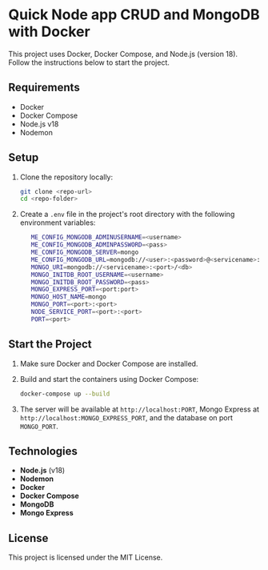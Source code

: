 # Quick Node app CRUD and MongoDB with Docker

This project uses Docker, Docker Compose, and Node.js (version 18). Follow the instructions below to start the project.

## Requirements


- Docker
- Docker Compose
- Node.js v18
- Nodemon

## Setup

1. Clone the repository locally:
   
   ```bash
   git clone <repo-url>
   cd <repo-folder>
   ```

2. Create a `.env` file in the project's root directory with the following environment variables:

   ```bash
      ME_CONFIG_MONGODB_ADMINUSERNAME=<username>
      ME_CONFIG_MONGODB_ADMINPASSWORD=<pass>
      ME_CONFIG_MONGODB_SERVER=mongo
      ME_CONFIG_MONGODB_URL=mongodb://<user>:<password>@<servicename>:<port>/<db>?authSource=admin
      MONGO_URI=mongodb://<servicename>:<port>/<db>
      MONGO_INITDB_ROOT_USERNAME=<username>
      MONGO_INITDB_ROOT_PASSWORD=<pass>
      MONGO_EXPRESS_PORT=<port:port>
      MONGO_HOST_NAME=mongo
      MONGO_PORT=<port>:<port>
      NODE_SERVICE_PORT=<port>:<port>
      PORT=<port>
   ```

## Start the Project

1. Make sure Docker and Docker Compose are installed.

2. Build and start the containers using Docker Compose:

   ```bash
   docker-compose up --build
   ```

3. The server will be available at `http://localhost:PORT`, Mongo Express at `http://localhost:MONGO_EXPRESS_PORT`, and the database on port `MONGO_PORT`.

## Technologies

- **Node.js** (v18)
- **Nodemon**
- **Docker**
- **Docker Compose**
- **MongoDB**
- **Mongo Express**

## License

This project is licensed under the MIT License.
